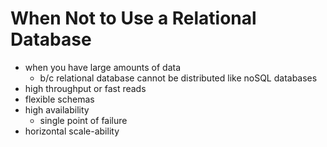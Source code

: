 # When Not to Use a Relational Database

- when you have large amounts of data
  - b/c relational database cannot be distributed like noSQL databases
- high throughput or fast reads
- flexible schemas
- high availability
  - single point of failure
- horizontal scale-ability
